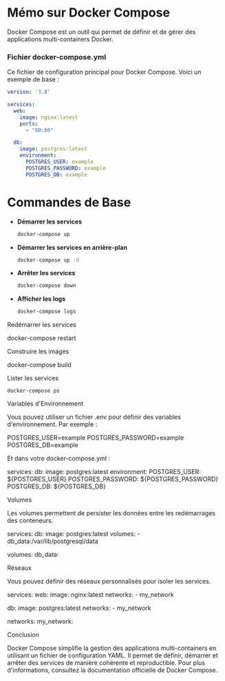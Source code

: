 # Mémo sur Docker Compose
Docker Compose est un outil qui permet de définir et de gérer des applications multi-containers Docker. 

### Fichier docker-compose.yml

Ce fichier de configuration principal pour Docker Compose. Voici un exemple de base :
```yaml
version: '3.8'

services:
  web:
    image: nginx:latest
    ports:
      - "80:80"

  db:
    image: postgres:latest
    environment:
      POSTGRES_USER: example
      POSTGRES_PASSWORD: example
      POSTGRES_DB: example
```

# Commandes de Base

 - **Démarrer les services**
   ```bash
   docker-compose up
   ```

- **Démarrer les services en arrière-plan**
  ```bash
  docker-compose up -d
  ```

- **Arrêter les services**
  ```bash
  docker-compose down
  ```

- **Afficher les logs**
  ```bash
  docker-compose logs
   ```

Redémarrer les services

docker-compose restart

Construire les images

docker-compose build

Lister les services

    docker-compose ps

Variables d'Environnement

Vous pouvez utiliser un fichier .env pour définir des variables d'environnement. Par exemple :

POSTGRES_USER=example
POSTGRES_PASSWORD=example
POSTGRES_DB=example

Et dans votre docker-compose.yml :

services:
  db:
    image: postgres:latest
    environment:
      POSTGRES_USER: ${POSTGRES_USER}
      POSTGRES_PASSWORD: ${POSTGRES_PASSWORD}
      POSTGRES_DB: ${POSTGRES_DB}

Volumes

Les volumes permettent de persister les données entre les redémarrages des conteneurs.

services:
  db:
    image: postgres:latest
    volumes:
      - db_data:/var/lib/postgresql/data

volumes:
  db_data:

Réseaux

Vous pouvez définir des réseaux personnalisés pour isoler les services.

services:
  web:
    image: nginx:latest
    networks:
      - my_network

  db:
    image: postgres:latest
    networks:
      - my_network

networks:
  my_network:

Conclusion

Docker Compose simplifie la gestion des applications multi-containers en utilisant un fichier de configuration YAML. Il permet de définir, démarrer et arrêter des services de manière cohérente et reproductible. Pour plus d'informations, consultez la documentation officielle de Docker Compose.
